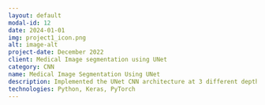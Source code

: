 ```yaml
---
layout: default
modal-id: 12
date: 2024-01-01
img: project1_icon.png
alt: image-alt
project-date: December 2022
client: Medical Image segmentation using UNet 
category: CNN
name: Medical Image Segmentation Using UNet
description: Implemented the UNet CNN architecture at 3 different depths. The models were trained on Polyp and Pneumothorax medical images separately. The performace of the medical image segmentations were evaluated based on the Intersection over Union (IoU).
technologies: Python, Keras, PyTorch
---
```

